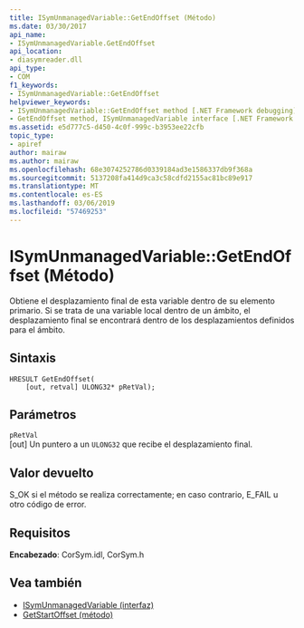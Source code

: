 ```yaml
---
title: ISymUnmanagedVariable::GetEndOffset (Método)
ms.date: 03/30/2017
api_name:
- ISymUnmanagedVariable.GetEndOffset
api_location:
- diasymreader.dll
api_type:
- COM
f1_keywords:
- ISymUnmanagedVariable::GetEndOffset
helpviewer_keywords:
- ISymUnmanagedVariable::GetEndOffset method [.NET Framework debugging]
- GetEndOffset method, ISymUnmanagedVariable interface [.NET Framework debugging]
ms.assetid: e5d777c5-d450-4c0f-999c-b3953ee22cfb
topic_type:
- apiref
author: mairaw
ms.author: mairaw
ms.openlocfilehash: 68e3074252786d0339184ad3e1586337db9f368a
ms.sourcegitcommit: 5137208fa414d9ca3c58cdfd2155ac81bc89e917
ms.translationtype: MT
ms.contentlocale: es-ES
ms.lasthandoff: 03/06/2019
ms.locfileid: "57469253"
---
```

# <a name="isymunmanagedvariablegetendoffset-method"></a>ISymUnmanagedVariable::GetEndOffset (Método)
Obtiene el desplazamiento final de esta variable dentro de su elemento primario. Si se trata de una variable local dentro de un ámbito, el desplazamiento final se encontrará dentro de los desplazamientos definidos para el ámbito.  
  
## <a name="syntax"></a>Sintaxis  
  
```  
HRESULT GetEndOffset(  
    [out, retval] ULONG32* pRetVal);  
```  
  
## <a name="parameters"></a>Parámetros  
 `pRetVal`  
 [out] Un puntero a un `ULONG32` que recibe el desplazamiento final.  
  
## <a name="return-value"></a>Valor devuelto  
 S_OK si el método se realiza correctamente; en caso contrario, E_FAIL u otro código de error.  
  
## <a name="requirements"></a>Requisitos  
 **Encabezado**: CorSym.idl, CorSym.h  
  
## <a name="see-also"></a>Vea también
- [ISymUnmanagedVariable (interfaz)](../../../../docs/framework/unmanaged-api/diagnostics/isymunmanagedvariable-interface.md)
- [GetStartOffset (método)](../../../../docs/framework/unmanaged-api/diagnostics/isymunmanagedvariable-getstartoffset-method.md)
